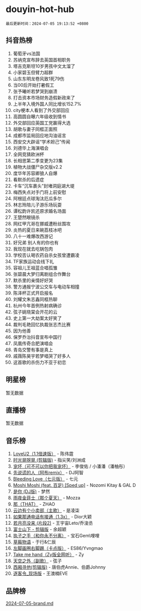 # douyin-hot-hub

`最后更新时间：2024-07-05 19:13:52 +0800`

## 抖音热榜

1. 葡萄牙vs法国
1. 苏纳克宣布辞去英国首相职务
1. 塔吉克斯坦10岁男孩中文太溜了
1. 小家碧玉但臂力超群
1. 山东东明龙卷风致1死79伤
1. 当00后开始打暑假工
1. 张予曦听若梦哭到崩溃
1. 打击资本市场财务造假新政来了
1. 上半年入境外国人同比增长152.7%
1. city梗本人看到了外交部回应
1. 高圆圆自曝六年级收到情书
1. 外交部回应英国工党赢得大选
1. 胡歌与妻子同框正面照
1. 成都市监局回应地沟油谣言
1. 西安交大辟谣“学术妲己”传闻
1. 刘德华上海演唱会
1. 全网竞猜欧洲杯
1. 长相思第二季变更为23集
1. 植物大战僵尸杂交版v2.2
1. 度华年苏容卿狼人自爆
1. 看默杀的后遗症
1. 卡车“沉车裹头”封堵洞庭湖大堤
1. 梅西失点对手门将上前安慰
1. 阿根廷点球淘汰厄瓜多尔
1. 林志玲陪儿子游乐场玩耍
1. 谭松韵许凯还原求婚名场面
1. 王楚然眼镜杀
1. 网红甲亢哥在挪威遭粉丝围攻
1. 炎热的夏日来碗荔枝冰吧
1. 八十一难爆改西游记
1. 好兄弟 别人有的你也有
1. 我现在就去吃锅包肉
1. 学校否认喝农药自杀女孩曾遭霸凌
1. TF家族运动会线下礼
1. 容祖儿王祖蓝合唱孤雏
1. 张碧晨大梦归离剧组合作舞台
1. 默杀里的亲情好好哭
1. 警方通报宁波公交车与电动车相撞
1. 陈泽杯正式开启报名
1. 刘耀文朱志鑫同框热聊
1. 杭州今年首例热射病确诊
1. 弦子姚晓棠会开花的云
1. 史上第一大劫案太好笑了
1. 裁判毛艳回忆执裁张志杰比赛
1. 因为他善
1. 保罗乔治抖音宣布中国行
1. 凤凰传奇合肥演唱会
1. 青岛交警有事是真上
1. 戚薇陈昊宇若梦唱哭了好多人
1. 这首歌的杀伤力不亚于初恋

## 明星榜

暂无数据

## 直播榜

暂无数据

## 音乐榜

1. [LoveU2（1.1倍速版）](https://sf3-cdn-tos.douyinstatic.com/obj/tos-cn-ve-2774/oQMeDffLaEmgMwgCOEMAFCI6INzoFPgWdD0rsa) - 陈伟霆
1. [时光晃呀晃 (剪辑版)](https://sf5-hl-cdn-tos.douyinstatic.com/obj/tos-cn-ve-2774/o8ACeQem3gwI1x3GIYGAfKG0LJebKFRJDwRwyW) - 指尖笑/刘洲成
1. [宠坏（可不可以你把我宠坏）](https://sf3-cdn-tos.douyinstatic.com/obj/tos-cn-ve-2774/ocWI8ft2gd0rAfXKzvKGeMQM6fVLTLfA8UJzwl) - 李俊佑 / 小潘潘（潘柚彤）
1. [先说谎的人（阿布remix）](https://sf5-hl-cdn-tos.douyinstatic.com/obj/tos-cn-ve-2774/owQtOFmAzBgxBKDOYfeCTQTgE9cDORrOQqmCZy) - DJ阿智
1. [Bleeding Love（七元版）](https://sf5-hl-cdn-tos.douyinstatic.com/obj/tos-cn-ve-2774/oEgC9eZFHQ1MfSRnrfkzFp8AayDWqAQMABBgUs) - 七元
1. [Moshi Moshi (feat. 百足) [Sped up]](https://sf3-cdn-tos.douyinstatic.com/obj/tos-cn-ve-2774/ocCPFQcXJLeroaIdQLIGAoeeYM3OAUYGDguHXz) - Nozomi Kitay & GAL D
1. [是你 (DJ版)](https://sf5-hl-cdn-tos.douyinstatic.com/obj/tos-cn-ve-2774/1ec766e572b34c42853ce6315d426850) - 梦然
1. [雨夜金菲士（那个夏天）](https://sf5-hl-cdn-tos.douyinstatic.com/obj/tos-cn-ve-2774/osPmPLDWQBBE2Z6bftCgYwkFaF4pEYEneXaZQs) - Mozza
1. [那（THAT）](https://sf3-cdn-tos.douyinstatic.com/obj/tos-cn-ve-2774/oIIWGeBZCnlGx9tl0gFlCfwlQbj7QWAD8HYAGg) - ZHAO
1. [云边有个小卖部（主歌）](https://sf5-hl-cdn-tos.douyinstatic.com/obj/tos-cn-ve-2774/okvgzOZylLA4WYUHkAhpy5DrCiqAmBjiMIkJp) - 是凌柒
1. [如果那通电话有接通（1.3x）](https://sf5-hl-cdn-tos.douyinstatic.com/obj/tos-cn-ve-2774/ocJeJKhUhAJG8EYZiEFfGFAPkD3beMQ5mwDv1e) - Dior大颖
1. [若月亮没来 (片段2)](https://sf5-hl-cdn-tos.douyinstatic.com/obj/tos-cn-ve-2774/ocQavLLjkCOeDxGyYeIMGgNAIwJ0QXE1Ve3Fzv) - 王宇宙Leto/乔浚丞
1. [富士山下 - 剪辑版](https://sf5-hl-cdn-tos.douyinstatic.com/obj/tos-cn-ve-2774/o4QGmeUZhQXvtC5BDkogeQni8WbdCBUJEYI12v) - 余超颖
1. [执子之手（和你永不分离）](https://sf3-cdn-tos.douyinstatic.com/obj/tos-cn-ve-2774/oU4mUWISThYfqtA61VOl8PAQGeK2LGGQfFCZfY) - 宝石Gem\哩哩
1. [草莓物语](https://sf5-hl-cdn-tos.douyinstatic.com/obj/tos-cn-ve-2774/okynhJ7jEAIIZBfsLgYMEI8QC3WbQNN66RKzhT) - 于行&仁辰
1. [左脚画圈右脚踢（卡点版）](https://sf3-cdn-tos.douyinstatic.com/obj/tos-cn-ve-2774/oAoAIr8BJv8B7W4CEBMsaSfDWrAiF4izwIDMJg) - ES86/Yvngmao
1. [Take me hand（Zy版全网听）](https://sf5-hl-cdn-tos.douyinstatic.com/obj/tos-cn-ve-2774/owyUoUuVpA1I7BiszAYMSqbGseWQw8P7Ea2BiR) - Zy
1. [天空之外（副歌）](https://sf5-hl-cdn-tos.douyinstatic.com/obj/tos-cn-ve-2774/oAYn0BTp8jS8iSyZSHMUWAikyvAWI1c7aiJTr) - 弦子
1. [西厢寻他(剪辑版)](https://sf3-cdn-tos.douyinstatic.com/obj/tos-cn-ve-2774/oUsAVfAQKlRNxEv5qxvIB8o5qmIWUcXbzJKJhw) - 唐伯虎Annie、伯爵Johnny
1. [逐客令_现场版](https://sf5-hl-cdn-tos.douyinstatic.com/obj/tos-cn-ve-2774/okjvqFftEMAIgLPvI8f4MT5CZVyxmDQdBOwjBv) - 王澳楠EVE

## 品牌榜

[2024-07-05-brand.md](2024-07-05-brand.md)
